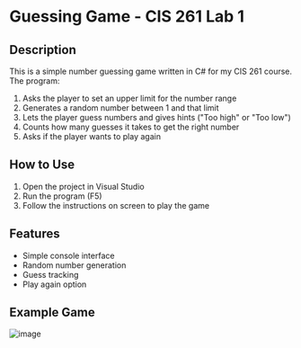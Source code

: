# Guessing Game - CIS 261 Lab 1

## Description
This is a simple number guessing game written in C# for my CIS 261 course. The program:

1. Asks the player to set an upper limit for the number range
2. Generates a random number between 1 and that limit
3. Lets the player guess numbers and gives hints ("Too high" or "Too low")
4. Counts how many guesses it takes to get the right number
5. Asks if the player wants to play again

## How to Use
1. Open the project in Visual Studio
2. Run the program (F5)
3. Follow the instructions on screen to play the game

## Features
- Simple console interface
- Random number generation
- Guess tracking
- Play again option

## Example Game
![image](https://github.com/user-attachments/assets/72fca715-e07d-4027-a963-70cef42b6de4)
